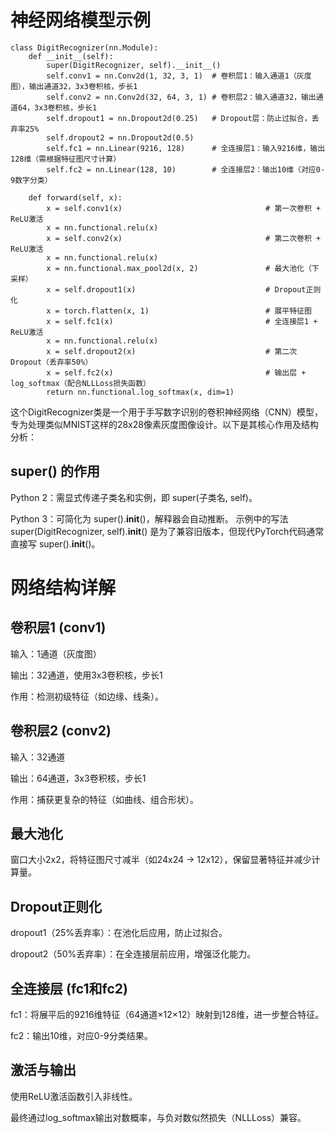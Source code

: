 







# 神经网络模型示例

```
class DigitRecognizer(nn.Module):
    def __init__(self):
        super(DigitRecognizer, self).__init__()
        self.conv1 = nn.Conv2d(1, 32, 3, 1)  # 卷积层1：输入通道1（灰度图），输出通道32，3x3卷积核，步长1
        self.conv2 = nn.Conv2d(32, 64, 3, 1) # 卷积层2：输入通道32，输出通道64，3x3卷积核，步长1
        self.dropout1 = nn.Dropout2d(0.25)   # Dropout层：防止过拟合，丢弃率25%
        self.dropout2 = nn.Dropout2d(0.5)
        self.fc1 = nn.Linear(9216, 128)      # 全连接层1：输入9216维，输出128维（需根据特征图尺寸计算）
        self.fc2 = nn.Linear(128, 10)        # 全连接层2：输出10维（对应0-9数字分类）

    def forward(self, x):
        x = self.conv1(x)                                # 第一次卷积 + ReLU激活
        x = nn.functional.relu(x)
        x = self.conv2(x)                                # 第二次卷积 + ReLU激活
        x = nn.functional.relu(x)
        x = nn.functional.max_pool2d(x, 2)               # 最大池化（下采样）
        x = self.dropout1(x)                             # Dropout正则化
        x = torch.flatten(x, 1)                          # 展平特征图
        x = self.fc1(x)                                  # 全连接层1 + ReLU激活
        x = nn.functional.relu(x)
        x = self.dropout2(x)                             # 第二次Dropout（丢弃率50%）
        x = self.fc2(x)                                  # 输出层 + log_softmax（配合NLLLoss损失函数）
        return nn.functional.log_softmax(x, dim=1)
```



这个DigitRecognizer类是一个用于手写数字识别的卷积神经网络（CNN）模型，专为处理类似MNIST这样的28x28像素灰度图像设计。以下是其核心作用及结构分析：


## super() 的作用

Python 2：需显式传递子类名和实例，即 super(子类名, self)。

Python 3：可简化为 super().__init__()，解释器会自动推断。
示例中的写法 super(DigitRecognizer, self).__init__() 是为了兼容旧版本，但现代PyTorch代码通常直接写 super().__init__()。














# 网络结构详解

## 卷积层1 (conv1)

输入：1通道（灰度图）

输出：32通道，使用3x3卷积核，步长1

作用：检测初级特征（如边缘、线条）。

## 卷积层2 (conv2)

输入：32通道

输出：64通道，3x3卷积核，步长1

作用：捕获更复杂的特征（如曲线、组合形状）。

## 最大池化

窗口大小2x2，将特征图尺寸减半（如24x24 → 12x12），保留显著特征并减少计算量。

## Dropout正则化

dropout1（25%丢弃率）：在池化后应用，防止过拟合。

dropout2（50%丢弃率）：在全连接层前应用，增强泛化能力。

## 全连接层 (fc1和fc2)

fc1：将展平后的9216维特征（64通道×12×12）映射到128维，进一步整合特征。

fc2：输出10维，对应0-9分类结果。

## 激活与输出

使用ReLU激活函数引入非线性。

最终通过log_softmax输出对数概率，与负对数似然损失（NLLLoss）兼容。







